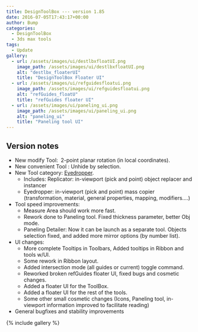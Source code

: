 ```yaml
---
title: DesignToolBox --- version 1.85
date: 2016-07-05T17:43:17+00:00
author: Bump
categories:
  - DesignToolBox
  - 3ds max tools
tags:
  - Update
gallery:
  - url: /assets/images/ui/destlbxfloatUI.png
    image_path: /assets/images/ui/destlbxfloatUI.png
    alt: "destlbx_floaterUI"
    title: "DesignToolBox Floater UI"
  - url: /assets/images/ui/refguidesfloatui.png
    image_path: /assets/images/ui/refguidesfloatui.png
    alt: "refGuides_floatU"
    title: "refGuides floater UI"
  - url: /assets/images/ui/paneling_ui.png
    image_path: /assets/images/ui/paneling_ui.png
    alt: "paneling_ui"
    title: "Paneling tool UI"
---
```


## Version notes

* New modify Tool:  2-point planar rotation (in local coordinates).
* New convenient Tool : Unhide by selection.
* New Tool category: [Eyedropper](https://youtu.be/5yiUTtlxm3A).
  * Includes: Replicator: in-viewport (pick and point) object replacer and instancer
  * Eyedropper: in-viewport (pick and point) mass copier (transformation, material, general properties, mapping, modifiers….)
* Tool speed improvements:
  * Measure Area should work more fast.
  * Rework done to Paneling tool. Fixed thickness parameter, better Obj mode.
  * Paneling Detailer: Now it can be launch as a separate tool. Objects selection fixed, and added more mirror options (by number list).
* UI changes:
  * More complete Tooltips in Toolbars, Added tooltips in Ribbon and tools w/UI.
  * Some rework in Ribbon layout.
  * Added intersection mode (all guides or current) toggle command.
  * Reworked broken refGuides floater UI, fixed bugs and cosmetic changes.
  * Added a floater UI for the ToolBox.
  * Added a floater UI for the rest of the tools.
  * Some other small cosmetic changes (Icons, Paneling tool, in-viewport information improved to facilitate reading)
* General bugfixes and stability improvements

{% include gallery %}
